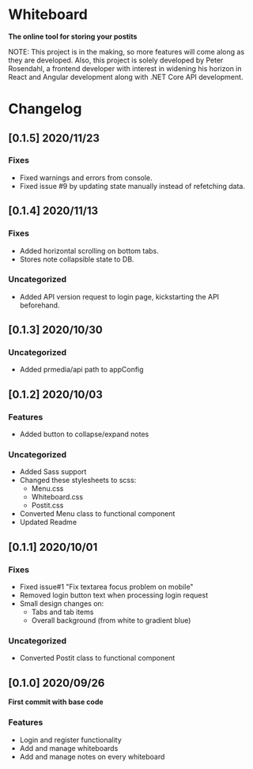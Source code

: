 # Whiteboard
**The online tool for storing your postits**

NOTE: This project is in the making, so more features will come along as they are developed. Also, this project is solely developed by Peter Rosendahl, a frontend developer with interest in widening his horizon in React and Angular development along with .NET Core API development.

# Changelog

## [0.1.5] 2020/11/23
### Fixes
- Fixed warnings and errors from console.
- Fixed issue #9 by updating state manually instead of refetching data.


## [0.1.4] 2020/11/13
### Fixes
- Added horizontal scrolling on bottom tabs.
- Stores note collapsible state to DB.

### Uncategorized
- Added API version request to login page, kickstarting the API beforehand.

## [0.1.3] 2020/10/30
### Uncategorized
- Added prmedia/api path to appConfig

## [0.1.2] 2020/10/03
### Features
- Added button to collapse/expand notes

### Uncategorized
- Added Sass support
- Changed these stylesheets to scss:
  - Menu.css
  - Whiteboard.css
  - Postit.css
- Converted Menu class to functional component
- Updated Readme

## [0.1.1] 2020/10/01
### Fixes
- Fixed issue#1 "Fix textarea focus problem on mobile"
- Removed login button text when processing login request
- Small design changes on:
  - Tabs and tab items
  - Overall background (from white to gradient blue)

### Uncategorized
- Converted Postit class to functional component


## [0.1.0] 2020/09/26
**First commit with base code**
### Features
- Login and register functionality
- Add and manage whiteboards
- Add and manage notes on every whiteboard

